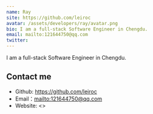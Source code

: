 ```yaml
---
name: Ray
site: https://github.com/leiroc
avatar: /assets/developers/ray/avatar.png
bio: I am a full-stack Software Engineer in Chengdu.
email: mailto:121644750@qq.com
twitter: 
---
```


I am a full-stack Software Engineer in Chengdu.

## Contact me

- Github: <https://github.com/leiroc>
- Email：<mailto:121644750@qq.com>
- Website: <>
